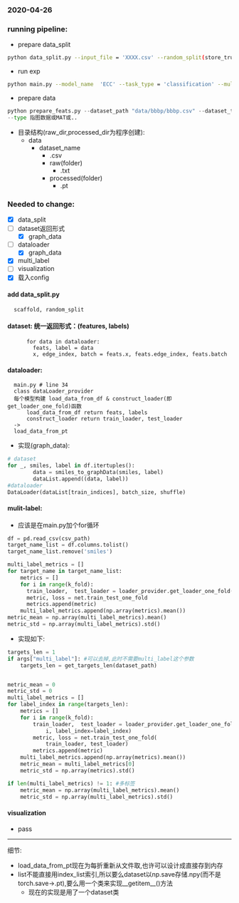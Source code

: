 ### 2020-04-26


### running pipeline:
- prepare data_split
```bash
python data_split.py --input_file = 'XXXX.csv' --random_split(store_true)/--scaffold_split(store_true) --k_fold = 5 --output_dir = './data_split/'
```
- run exp
```bash
python main.py --model_name  'ECC' --task_type = 'classification' --multi_label 1 --dataset_path  'data/bbbp/processed/bbbp.pt' --split_path = 'data/bbbp/splits.json' --k_fold = 5 --model_config "model_config/config_ECC.json"
```
- prepare data
```py
python prepare_feats.py --dataset_path "data/bbbp/bbbp.csv" --dataset_type "graph"
--type 指图数据或MAT或..
```
- 目录结构(raw_dir,processed_dir为程序创建):
  - data
    - dataset_name
      - .csv
      - raw(folder)
        - .txt
      - processed(folder)
        - .pt
### Needed to change:
- [x] data_split
- [ ] dataset返回形式
  - [x] graph_data
- [ ] dataloader
  - [x] graph_data
- [x] multi_label
- [ ] visualization
- [x] 载入config

#### add data_split.py
      scaffold, random_split

#### dataset: 统一返回形式：(features, labels)
```
      for data in dataloader:
        feats, label = data
        x, edge_index, batch = feats.x, feats.edge_index, feats.batch
```
#### dataloader: 
      main.py # line 34
      class dataLoader_provider
      每个模型构建 load_data_from_df & construct_loader(即get_loader_one_fold)函数
          load_data_from_df return feats, labels
          construct_loader return train_loader, test_loader
      ->
      load_data_from_pt
- 实现(graph_data):
```py
# dataset
for _, smiles, label in df.itertuples():
        data = smiles_to_graphData(smiles, label)
        dataList.append((data, label))
#dataloader
DataLoader(dataList[train_indices], batch_size, shuffle)
```
#### mulit-label:
- 应该是在main.py加个for循环
```py
df = pd.read_csv(csv_path)
target_name_list = df.columns.tolist()
target_name_list.remove('smiles')

multi_label_metrics = []
for target_name in target_name_list:
    metrics = []
    for i in range(k_fold):
      train_loader,  test_loader = loader_provider.get_loader_one_fold(i)
      metric, loss = net.train_test_one_fold
      metrics.append(metric)
    multi_label_metrics.append(np.array(metrics).mean())
metric_mean = np.array(multi_label_metrics).mean()
metric_std = np.array(multi_label_metrics).std()
```
- 实现如下:
```py
targets_len = 1
if args["multi_label"]: #可以去掉,此时不需要multi_label这个参数
    targets_len = get_targets_len(dataset_path)


metric_mean = 0
metric_std = 0
multi_label_metrics = []
for label_index in range(targets_len):
    metrics = []
    for i in range(k_fold):
        train_loader,  test_loader = loader_provider.get_loader_one_fold(
            i, label_index=label_index)
        metric, loss = net.train_test_one_fold(
            train_loader, test_loader)
        metrics.append(metric)
    multi_label_metrics.append(np.array(metrics).mean())
    metric_mean = multi_label_metrics[0]
    metric_std = np.array(metrics).std()

if len(multi_label_metrics) != 1: #多标签
    metric_mean = np.array(multi_label_metrics).mean()
    metric_std = np.array(multi_label_metrics).std()
```
#### visualization
  - pass

---
细节:
- load_data_from_pt现在为每折重新从文件取,也许可以设计成直接存到内存
- list不能直接用index_list索引,所以要么dataset以np.save存储.npy(而不是torch.save->.pt),要么用一个类来实现__getitem__()方法
  - 现在的实现是用了一个dataset类
